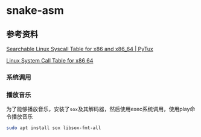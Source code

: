 # snake-asm

## 参考资料
[Searchable Linux Syscall Table for x86 and x86_64 | PyTux](https://filippo.io/linux-syscall-table/)

[Linux System Call Table for x86 64](https://blog.rchapman.org/posts/Linux_System_Call_Table_for_x86_64/)
### 系统调用
### 播放音乐
为了能够播放音乐，安装了`sox`及其解码器，然后使用exec系统调用，使用play命令播放音乐
```bash
sudo apt install sox libsox-fmt-all
```